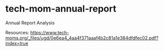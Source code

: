 # tech-mom-annual-report
Annual Report Analysis 

Resources: https://www.tech-moms.org/_files/ugd/0e6ea4_4aa4f371aaaf4b2c81a1e384dfdfec02.pdf?index=true 

